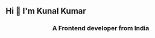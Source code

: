 ## Hi 👋 I'm Kunal Kumar

<h3 align="center">A Frontend developer from India</h3>
<!--
**contacttokunal/contacttokunal** is a ✨ _special_ ✨ repository because its `README.md` (this file) appears on your GitHub profile.

Here are some ideas to get you started:

🔭 I’m currently working on Chetu
🌱 I’m currently learning Next JS Advance
📫 How to reach me: contacttokunal@gmail.com
-->
